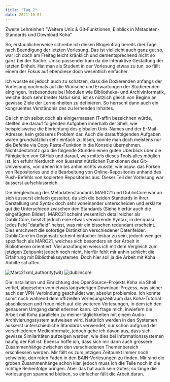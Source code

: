 ```yaml
---
title: "Tag 2"
date: 2021-10-01
---
```


Zweite Lehreinheit "Weitere Unix & Git-Funktionen, Einblick in Metadaten-Standards und Download Koha"

So, erstaunlicherweise schreibe ich diesen Blogeintrag bereits drei Tage nach Beendigung der letzten Vorlesung. Das ist vielleicht auch ganz gut so, war ich doch am Freitag leicht kränklich und dementsprechend nicht so ganz bei der Sache. Umso passender kam da die interaktive Gestaltung der letzten Einheit. Hat man als Student in der Vorlesung etwas zu tun, so fällt einem der Fokus auf ebendiese doch wesentlich einfacher. 

Ich wusste es jedoch auch zu schätzen, dass die Dozierenden anfangs der Vorlesung nochmals auf die Wünsche und Erwartungen der Studierenden eingingen. Insbesondere bei Modulen wie Bibliotheks- und Archivinformatik, welche doch sehr breiter Natur sind, ist es nützlich gleich von Beginn an gewisse Ziele der Lerneinheiten zu definieren. So herrscht dann auch ein kongruentes Verständnis des zu lernenden Inhaltes. 

Da ich mich selbst doch als einigermassen IT-affin bezeichnen würde, stellten die darauf folgenden Aufgaben innerhalb der Shell, wie beispielsweise die Einrichtung des globalen Unix-Names und der E-Mail-Adresse, kein grösseres Problem dar. Auch die darauffolgenden Aufgaben waren grundsätzlich sehr einfach zu lösen, konnte man doch meistens nur die Befehle via Copy Paste-Funktion in die Konsole übernehmen. Nichtsdestotrotz gab die folgende Stunden einen guten Überblick über die Fähigkeiten von GitHub und darauf, was mittels dieses Tools alles möglich ist. Ich erfuhr hierdurch von äusserst nützlichen Funktionen des Git-Universums, von denen ich bis anhin nichts wusste, wie bspw. das Forken von Repositories und die Bearbeitung von Online-Repositories anhand des Push-Befehls von kopierten Repositories aus. Dieser Teil der Vorlesung war äusserst aufschlussreich.

Die Vergleichung der Metadatenstandards MARC21 und DublinCore war an sich äusserst einfach gestaltet, da sich die beiden Standards in ihrer Darstellung und Syntax doch sehr voneinander unterscheiden und erklärte gut die Unterschiede zwischen den Standards (Siehe hierfür auch die eingefügten Bilder). MARC21 scheint wesentlich detailreicher als DublinCore, besitzt jedoch eine etwas verwirrende Syntax, in der quasi jedes Feld "datafield" heisst, was mir ein bisschen redundant erscheint. Dies erschwert die sofortige Distinktion verschiedener Datenfelder. DublinCore im Gegensatz scheint einfacher lesbar zu sein, jedoch weniger spezifisch als MARC21, welches sich besonders an der Arbeit in Bibliotheken orientiert. Viel anzufangen weiss ich mit dem Vergleich zum jetzigen Zeitpunkt jedoch noch nicht, hierfür fehlt mir anhin schlicht die Erfahrung mit Bibliothekssystemen. Doch hier soll ja die Arbeit mit Koha Abhilfe schaffen. 

![Marc21xml_authority(wit)](https://user-images.githubusercontent.com/91458246/150091064-0f029559-b7d8-4e5a-83ca-67ea1ff0d4b9.png)
![dublincore](https://user-images.githubusercontent.com/91458246/150091075-dada5a68-63ef-4fce-ac93-7a71da57cafb.JPG)


Die Installation und Einrichtung des OpenSource-Projekts Koha via Shell verlief, abgesehen vom etwas langwierigen Download-Prozess, was sicher auch der VPN-Verbindung geschuldet war, absolut problemlos. Ich konnte somit noch während dem offiziellen Vorlesungszeitraum das Koha-Tutorial abschliessen und freue mich auf die weiteren Vorlesungen, in dem ich den genaueren Umgang damit erlernen kann. Ich frage mich, inwiefern die Arbeit mit Koha parallelen zu meiner täglichkeiten mit einem Audio-Archivierungssystem aufweisen wird. Natürlich werden in den Systemen äusserst unterschiedliche Standards verwendet, nur schon aufgrund der verschiedenen Medienformate, jedoch gehe ich davon aus, dass sich gewisse Similaritäten aufzeigen werden, wie dies bei Informationssystemen häufig der Fall ist. Ebenso hoffe ich, dass sich mir dann auch grössere Zusammenhänge zwischen den verschiedenen Themenbereich erschliessen werden. Mir fällt es zum jetzigen Zeitpunkt immer noch schwierig, den roten Faden in den BAIN-Vorlesungen zu finden. Mir sind die groben Zusammenhänge schon klar, jedoch muss ich die Teile noch in die richtige Reihenfolge bringen. Aber das hat auch sein Gutes; so lange die Vorlesungen spannend bleiben, so einfacher fällt die Arbeit daran.  

